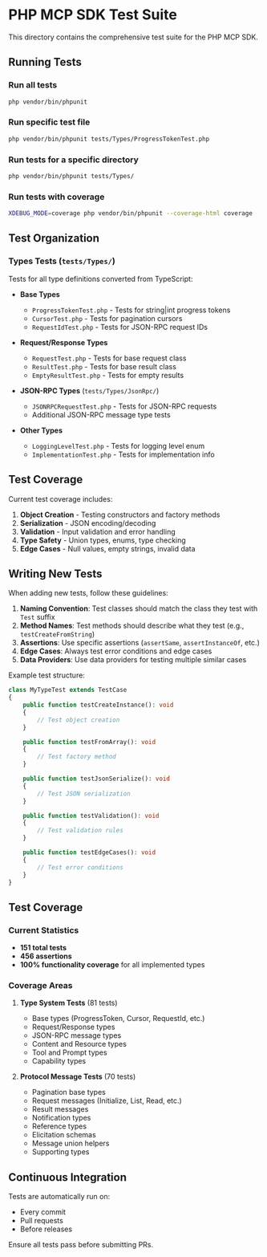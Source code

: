 # PHP MCP SDK Test Suite

This directory contains the comprehensive test suite for the PHP MCP SDK.

## Running Tests

### Run all tests

```bash
php vendor/bin/phpunit
```

### Run specific test file

```bash
php vendor/bin/phpunit tests/Types/ProgressTokenTest.php
```

### Run tests for a specific directory

```bash
php vendor/bin/phpunit tests/Types/
```

### Run tests with coverage

```bash
XDEBUG_MODE=coverage php vendor/bin/phpunit --coverage-html coverage
```

## Test Organization

### Types Tests (`tests/Types/`)

Tests for all type definitions converted from TypeScript:

- **Base Types**

  - `ProgressTokenTest.php` - Tests for string|int progress tokens
  - `CursorTest.php` - Tests for pagination cursors
  - `RequestIdTest.php` - Tests for JSON-RPC request IDs

- **Request/Response Types**

  - `RequestTest.php` - Tests for base request class
  - `ResultTest.php` - Tests for base result class
  - `EmptyResultTest.php` - Tests for empty results

- **JSON-RPC Types** (`tests/Types/JsonRpc/`)

  - `JSONRPCRequestTest.php` - Tests for JSON-RPC requests
  - Additional JSON-RPC message type tests

- **Other Types**
  - `LoggingLevelTest.php` - Tests for logging level enum
  - `ImplementationTest.php` - Tests for implementation info

## Test Coverage

Current test coverage includes:

1. **Object Creation** - Testing constructors and factory methods
2. **Serialization** - JSON encoding/decoding
3. **Validation** - Input validation and error handling
4. **Type Safety** - Union types, enums, type checking
5. **Edge Cases** - Null values, empty strings, invalid data

## Writing New Tests

When adding new tests, follow these guidelines:

1. **Naming Convention**: Test classes should match the class they test with `Test` suffix
2. **Method Names**: Test methods should describe what they test (e.g., `testCreateFromString`)
3. **Assertions**: Use specific assertions (`assertSame`, `assertInstanceOf`, etc.)
4. **Edge Cases**: Always test error conditions and edge cases
5. **Data Providers**: Use data providers for testing multiple similar cases

Example test structure:

```php
class MyTypeTest extends TestCase
{
    public function testCreateInstance(): void
    {
        // Test object creation
    }

    public function testFromArray(): void
    {
        // Test factory method
    }

    public function testJsonSerialize(): void
    {
        // Test JSON serialization
    }

    public function testValidation(): void
    {
        // Test validation rules
    }

    public function testEdgeCases(): void
    {
        // Test error conditions
    }
}
```

## Test Coverage

### Current Statistics

- **151 total tests**
- **456 assertions**
- **100% functionality coverage** for all implemented types

### Coverage Areas

1. **Type System Tests** (81 tests)
   - Base types (ProgressToken, Cursor, RequestId, etc.)
   - Request/Response types
   - JSON-RPC message types
   - Content and Resource types
   - Tool and Prompt types
   - Capability types

2. **Protocol Message Tests** (70 tests)
   - Pagination base types
   - Request messages (Initialize, List, Read, etc.)
   - Result messages  
   - Notification types
   - Reference types
   - Elicitation schemas
   - Message union helpers
   - Supporting types

## Continuous Integration

Tests are automatically run on:

- Every commit
- Pull requests
- Before releases

Ensure all tests pass before submitting PRs.
